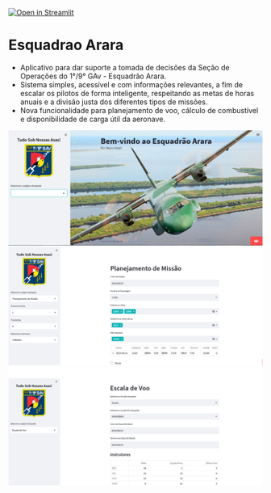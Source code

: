 [![Open in Streamlit](https://static.streamlit.io/badges/streamlit_badge_black_white.svg)](https://esquadrao-arara.streamlit.app/)

# Esquadrao Arara

 - Aplicativo para dar suporte a tomada de decisões da Seção de Operações do 1°/9° GAv - Esquadrão Arara.
 - Sistema simples, acessível e com informações relevantes, a fim de escalar os pilotos de forma inteligente, respeitando as metas de horas anuais e a divisão justa dos diferentes tipos de missões.
 - Nova funcionalidade para planejamento de voo, cálculo de combustível e disponibilidade de carga útil da aeronave.

![image](https://raw.githubusercontent.com/brunobf09/esquadrao-arara/main/Pic/app_img.png)
![image](https://raw.githubusercontent.com/brunobf09/esquadrao-arara/main/Pic/app_img2.png)
![image](https://raw.githubusercontent.com/brunobf09/esquadrao-arara/main/Pic/app_img3.png)
